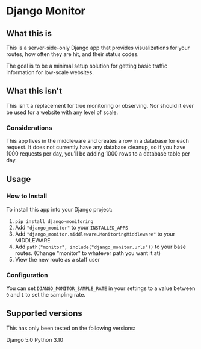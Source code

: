 # Django Monitor

## What this is
This is a server-side-only Django app that provides visualizations for your routes, how often they are hit, and their status codes.

The goal is to be a minimal setup solution for getting basic traffic information for low-scale websites.

## What this isn't
This isn't a replacement for true monitoring or observing. Nor should it ever be used for a website with any level of scale.

### Considerations
This app lives in the middleware and creates a row in a database for each request. It does not currently have any database cleanup, so if you have 1000 requests per day, you'll be adding 1000 rows to a database table per day. 

## Usage
### How to Install
To install this app into your Django project:
1. `pip install django-monitoring`
2. Add `"django_monitor"` to your `INSTALLED_APPS`
3. Add `"django_monitor.middleware.MonitoringMiddleware"` to your MIDDLEWARE
4. Add `path("monitor", include("django_monitor.urls"))` to your base routes. (Change "monitor" to whatever path you want it at)
5. View the new route as a staff user

### Configuration
You can set `DJANGO_MONITOR_SAMPLE_RATE` in your settings to a value between `0` and `1` to set the sampling rate. 


## Supported versions
This has only been tested on the following versions:

Django 5.0
Python 3.10